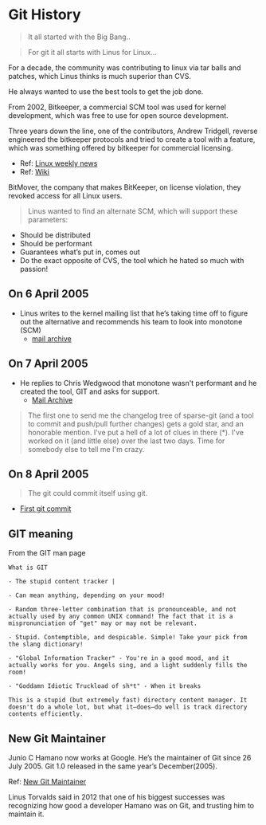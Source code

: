 # Git History

> It all started with the Big Bang..


> For git it all starts with Linus for Linux…

For a decade, the community was contributing to linux via tar balls and patches, which Linus thinks is much superior than CVS.

He always wanted to use the best tools to get the job done.

From 2002, Bitkeeper, a commercial SCM tool was used for kernel development,
which was free to use for open source development.

Three years down the line, one of the contributors, Andrew Tridgell, reverse engineered the bitkeeper protocols and tried to create a tool with a feature, which was something offered by bitkeeper for commercial licensing.

- Ref: [Linux weekly news](https://lwn.net/Articles/686986/)
- Ref: [Wiki](https://en.wikipedia.org/wiki/BitKeeper)

BitMover, the company that makes BitKeeper, on license violation, they revoked access for all Linux users.

> Linus wanted to find an alternate SCM, which will support these parameters:

- Should be distributed
- Should be performant
- Guarantees what’s put in, comes out
- Do the exact opposite of CVS, the tool which he hated so much with passion!

## **On 6 April 2005**

- Linus writes to the kernel mailing list that he’s taking time off to figure out the alternative and recommends his team to look into monotone (SCM)
  - [mail archive](https://lwn.net/Articles/130681/)

## **On 7 April 2005**

- He replies to Chris Wedgwood that monotone wasn't performant and he created the tool, GIT and asks for support.
  - [Mail Archive](https://lwn.net/Articles/131312/)

> The first one to send me the changelog tree of sparse-git (and a tool to commit and push/pull further changes) gets a gold star, and an honorable
mention. I've put a hell of a lot of clues in there (*).
I've worked on it (and little else) over the last two days. Time for somebody else to tell me I'm crazy.

## **On 8 April 2005**

> The git could commit itself using git.

- [First git commit](https://github.com/git/git/tree/e83c5163316f89bfbde7d9ab23ca2e25604af290)

## GIT meaning

From the GIT man page

```
What is GIT

- The stupid content tracker |  

- Can mean anything, depending on your mood!

- Random three-letter combination that is pronounceable, and not actually used by any common UNIX command! The fact that it is a mispronunciation of "get" may or may not be relevant.

- Stupid. Contemptible, and despicable. Simple! Take your pick from the slang dictionary!

- "Global Information Tracker" - You're in a good mood, and it actually works for you. Angels sing, and a light suddenly fills the room!

- "Goddamn Idiotic Truckload of sh*t" - When it breaks

This is a stupid (but extremely fast) directory content manager. It doesn't do a whole lot, but what it—does—do well is track directory contents efficiently.

```

## New Git Maintainer

Junio C Hamano now works at Google. He’s the maintainer of Git since 26 July 2005. Git 1.0 released in the same year’s December(2005).

Ref: [New Git Maintainer](https://lwn.net/Articles/145123/)

Linus Torvalds said in 2012 that one of his biggest successes was recognizing how good a developer Hamano was on Git, and trusting him to maintain it.
